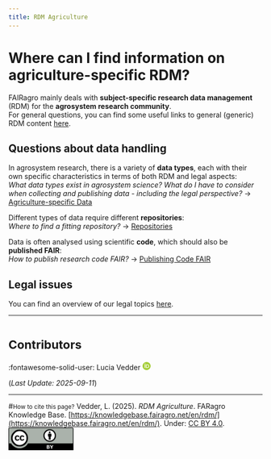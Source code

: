 ```yaml
---
title: RDM Agriculture
---
```


# Where can I find information on agriculture-specific RDM?

FAIRagro mainly deals with **subject-specific research data management** (RDM) for the **agrosystem research community**.  
For general questions, you can find some useful links to general (generic) RDM content [here](../basics.md).


## Questions about data handling
In agrosystem research, there is a variety of **data types**, each with their own specific characteristics in terms of both RDM and legal aspects:  
*What data types exist in agrosystem science? What do I have to consider when collecting and publishing data - including the legal perspective?*
&rarr; [Agriculture-specific Data](specific_data.md)

Different types of data require different **repositories**:  
*Where to find a fitting repository?*
&rarr; [Repositories](data_repositories.md)

Data is often analysed using scientific **code**, which should also be **published FAIR**:  
*How to publish research code FAIR?*
&rarr; [Publishing Code FAIR](fair_code.md)


## Legal issues
You can find an overview of our legal topics [here](../legal/index.md).



---
# <small>Contributors</small>
:fontawesome-solid-user: Lucia Vedder [![ORCID icon](../images/ORCID-iD_icon_16x16.png)](https://orcid.org/0000-0002-8924-9800)

(*Last Update: 2025-09-11*)

---
#<small>How to cite this page?</small>
Vedder, L. (2025). *RDM Agriculture*. FARagro Knowledge Base. [https://knowledgebase.fairagro.net/en/rdm/](https://knowledgebase.fairagro.net/en/rdm/). Under: [CC BY 4.0](https://creativecommons.org/licenses/by/4.0/).  
[![CC BY Logo](../images/cc-by.png)](https://creativecommons.org/licenses/by/4.0/)
